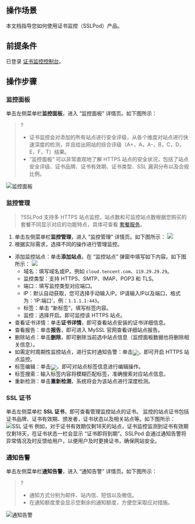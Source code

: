 ## 操作场景
本文档指导您如何使用证书监控（SSLPod）产品。

## 前提条件
已登录 [证书监控控制台](https://console.cloud.tencent.com/sslpod)。

## 操作步骤

### 监控面板
 单击左侧菜单栏**监控面板**，进入 “监控面板” 详情页。如下图所示：
>?
>- 证书监控会对添加的所有站点进行安全评级，从各个维度对站点进行快速深度的检测，并且给出网站的综合评级（A+，A，A-，B，C，D，E，F，T）结果。
>- “监控面板” 可以非常直观地了解 HTTPS 站点的安全状况，包括了站点安全评级、证书品牌、证书有效期、证书类型、SSL 漏洞分布以及合规比例。
>
![监控面板](https://main.qcloudimg.com/raw/a6639c5099244c8f566cb297cead1475.png)

### 监控管理
>?SSLPod 支持多 HTTPS 站点监控，站点数和可监控站点数根据您购买的套餐不同显示对应的功能特点，具体可查看 [套餐服务](https://cloud.tencent.com/document/product/1084/34881)。
>
1. 单击左侧菜单栏**监控管理**，进入 “监控管理” 详情页。如下图所示：
 ![](https://qcloudimg.tencent-cloud.cn/raw/07fa8149c950c07eeb27916e0fb72e90.png)
2. 根据实际需求，选择不同的操作进行管理监控。
 - 添加监控站点：单击**添加站点**，在 “监控站点” 弹窗中填写如下内容。如下图所示：
![](https://qcloudimg.tencent-cloud.cn/raw/0d51fdf982f77755c79f9abaa7c834a5.png)
    - 域名：填写域名或IP。例如 `cloud.tencent.com`、`119.29.29.29`。
    - 监控类型：支持 HTTPS、SMTP、IMAP、POP3 和 TLS。
    - 端口：填写监控类型对应端口。
    - IP：默认自动获取，您可选择手动输入IP。IP请输入IP以及端口，格式为：’IP:端口‘，例：`1.1.1.1:443`。
    - 标签：单击 “新标签”，填写标签内容。
    - 监控：选择开启。即可监控该 HTTPS 站点。
 - 查看证书详情：单击**证书详情**，即可查看站点安装的证书详细信息。
 - 查看报告：单击**报告**，即可进入 MySSL 官网查看详细站点报告。
 - 删除站点：单击**删除**，即可删除当前选中站点信息（监控面板数据也将删除相关信息）。
 - 如需定时周期性监控站点，进行实时通知告警：单击<img src="https://main.qcloudimg.com/raw/400044e738d42bcd4ee8dc562f245fad.png" style="margin-bottom: -5px;"></img>，即可开启 HTTPS 站点监控。
 - 标签编辑：单击<img src="https://main.qcloudimg.com/raw/dcb1d6904247560602a0795ec3838593.png" style="margin-bottom: -5px;"></img>，即可对站点标签信息进行编辑操作。
 - 标签搜索：输入标签内容将模糊匹配标签，准确搜索对应站点信息。
 - 重新检测：单击**重新检测**，系统将会为该站点进行深度检测。

### SSL 证书
单击左侧菜单栏 **SSL 证书**，即可查看管理监控站点的证书。
监控的站点证书包括证书品牌、证书有效期、颁发者，证书状态以及相关站点等。如下图所示：
![SSL 证书](https://main.qcloudimg.com/raw/2abb16f682a18386aff3f5908399b497.png)
例如，对于证书有效期仅剩18天的站点，证书监控监测到证书有效期仅剩18天，在证书状态一栏会显示 “证书即将到期”。SSLPod 会通过通知告警将异常情况及时反馈给用户，以便用户及时更换证书，确保网站安全。

### 通知告警
单击左侧菜单栏**通知告警**，进入 “通知告警” 详情页。如下图所示：
>?
>- 通知方式分别为邮件、站内信、短信以及微信。
>- 在通知额度里会显示您剩余的通知额度，方便您采取应对措施。
>
![通知告警](https://main.qcloudimg.com/raw/f1c16870fc62e39c25b5dd5639f99e04.png)





